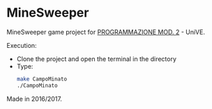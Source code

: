 # MineSweeper

MineSweeper game project for [PROGRAMMAZIONE MOD. 2](https://www.unive.it/data/insegnamento/230202) - UniVE.

Execution: 
  - Clone the project and open the terminal in the directory
  - Type:
    ```bash
    make CampoMinato
    ./CampoMinato
    ```

Made in 2016/2017.
